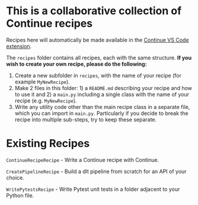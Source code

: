 # This is a collaborative collection of Continue recipes

Recipes here will automatically be made available in the [Continue VS Code extension](https://marketplace.visualstudio.com/items?itemName=Continue.continue).

The `recipes` folder contains all recipes, each with the same structure. **If you wish to create your own recipe, please do the following:**

1. Create a new subfolder in `recipes`, with the name of your recipe (for example `MyNewRecipe`).
2. Make 2 files in this folder: 1) a `README.md` describing your recipe and how to use it and 2) a `main.py` including a single class with the name of your recipe (e.g. `MyNewRecipe`).
3. Write any utility code other than the main recipe class in a separate file, which you can import in `main.py`. Particularly if you decide to break the recipe into multiple sub-steps, try to keep these separate.

# Existing Recipes

`ContinueRecipeRecipe` - Write a Continue recipe with Continue.

`CreatePipelineRecipe` - Build a dlt pipeline from scratch for an API of your choice.

`WritePytestsRecipe` - Write Pytest unit tests in a folder adjacent to your Python file.
